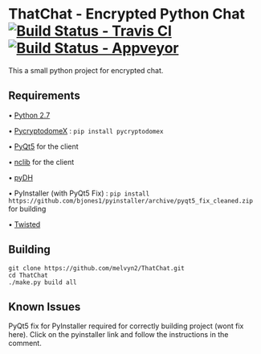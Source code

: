 # ThatChat - Encrypted Python Chat [![Build Status - Travis CI](https://travis-ci.org/melvyn2/ThatChat.svg?branch=master)](https://travis-ci.org/melvyn2/ThatChat) [![Build Status - Appveyor](https://ci.appveyor.com/api/projects/status/github/melvyn2/pychat?svg=true)](https://ci.appveyor.com/api/projects/status/github/melvyn2/pychat?svg=true)

This a small python project for encrypted chat.


Requirements
------------
• [Python 2.7](https://www.python.org/)

• [PycryptodomeX](https://github.com/Legrandin/pycryptodome) : `pip install pycryptodomex`

• [PyQt5](https://www.riverbankcomputing.com/software/pyqt/download5) for the client

• [nclib](https://github.com/rhelmot/nclib) for the client

• [pyDH](https://github.com/amiralis/pyDH)

• PyInstaller (with PyQt5 Fix) : `pip install https://github.com/bjones1/pyinstaller/archive/pyqt5_fix_cleaned.zip` for building

• [Twisted](http://twistedmatrix.com/)


Building
--------
```
git clone https://github.com/melvyn2/ThatChat.git
cd ThatChat
./make.py build all
```

Known Issues
------------

PyQt5 fix for PyInstaller required for correctly building project (wont fix here). Click on the pyinstaller link and follow the instructions in the comment.
